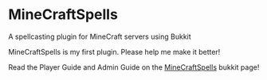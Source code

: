 # MineCraftSpells

A spellcasting plugin for MineCraft servers using Bukkit

MineCraftSpells is my first plugin. Please help me make it better!

Read the Player Guide and Admin Guide on the [MineCraftSpells](http://dev.bukkit.org/bukkit-plugins/minecraftspells/) bukkit page!
